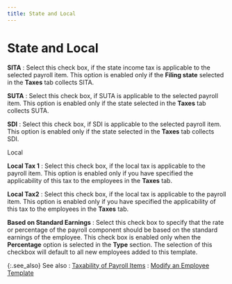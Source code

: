 ```yaml
---
title: State and Local
---
```


# State and Local


**SITA**
: Select this check box, if the state income tax is  applicable to the selected payroll item. This option is enabled only if  the **Filing state** selected in the  **Taxes** tab collects SITA.


**SUTA**
: Select this check box, if SUTA is applicable to  the selected payroll item. This option is enabled only if the state selected  in the **Taxes** tab collects SUTA.


**SDI**
: Select this check box, if SDI is applicable to the  selected payroll item. This option is enabled only if the state selected  in the **Taxes** tab collects SDI.


Local


**Local Tax 1**
: Select this check box, if the local tax is applicable  to the payroll item. This option is enabled only if you have specified  the applicability of this tax to the employees in the **Taxes**  tab.


**Local Tax2**
: Select this check box, if the local tax is applicable  to the payroll item. This option is enabled only if you have specified  the applicability of this tax to the employees in the **Taxes**  tab.


**Based on Standard Earnings**
: Select this check box to specify that the rate or  percentage of the payroll component should be based on the standard earnings  of the employee. This check box is enabled only when the **Percentage**  option is selected in the **Type**  section. The selection of this checkbox will default to all new employees  added to this template.


{:.see_also}
See also
: [Taxability  of Payroll Items]({{site.prl_baseurl}}/misc/taxability_of_payroll_items_1.html)
: [Modify  an Employee Template]({{site.prl_baseurl}}/setup/the-employee-template/setting-up-employee-template/modifying_employee_template.html)

